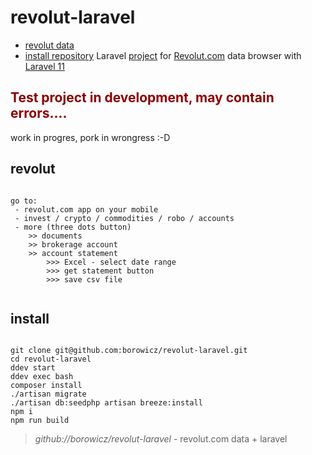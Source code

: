 # revolut-laravel

* [revolut data](#revolut) 
* [install repository](#install) 
Laravel [project](https://github.com/borowicz/revolut-laravel/) for [Revolut.com](https://app.revolut.com/start) data browser with [Laravel 11](https://laravel.com/docs/11.x/) 

## <font color="darkred">Test project in development, may contain errors....</font>
work in progres, pork in wrongress :-D
 
## revolut
```
 
go to:
 - revolut.com app on your mobile
 - invest / crypto / commodities / robo / accounts
 - more (three dots button) 
    >> documents
    >> brokerage account
    >> account statement
        >>> Excel - select date range 
        >>> get statement button
        >>> save csv file
 
```
 
 
## install
 
```shell

git clone git@github.com:borowicz/revolut-laravel.git
cd revolut-laravel
ddev start 
ddev exec bash
composer install
./artisan migrate
./artisan db:seedphp artisan breeze:install
npm i
npm run build

```
 
 > *github://borowicz/revolut-laravel* - revolut.com data + laravel
 

